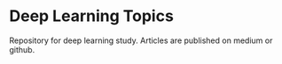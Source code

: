# Deep Learning Topics
Repository for deep learning study. Articles are published on medium or github.
